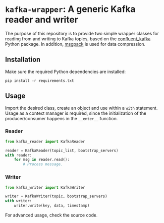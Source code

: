 # `kafka-wrapper`: A generic Kafka reader and writer

The purpose of this repository is to provide two simple wrapper classes for
reading from and writing to Kafka topics, based on the
[confluent_kafka](https://pypi.org/project/confluent-kafka/) Python package. In
addition, [msgpack](https://pypi.org/project/msgpack/) is used for data
compression.

## Installation

Make sure the required Python dependencies are installed:
```
pip install -r requirements.txt
```

## Usage

Import the desired class, create an object and use within a `with` statement.
Usage as a context manager is required, since the initialization of the
producer/consumer happens in the `__enter__` function.

### Reader
```python
from kafka_reader import KafkaReader

reader = KafkaReader(topic_list, bootstrap_servers)
with reader:
    for msg in reader.read():
        # Process message.
```

### Writer
```python
from kafka_writer import KafkaWriter

writer = KafkaWriter(topic, bootstrap_servers)
with writer:
    writer.write(key, data, timestamp)
```

For advanced usage, check the source code.